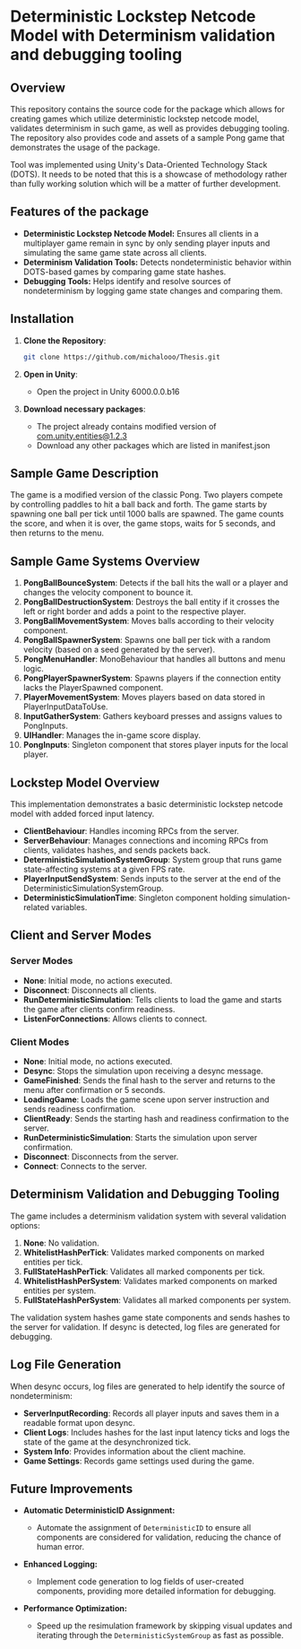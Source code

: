 # Deterministic Lockstep Netcode Model with Determinism validation and debugging tooling 

## Overview
This repository contains the source code for the package which allows for creating games which utilize deterministic lockstep netcode model, validates determinism in such game, as well as provides debugging tooling. The repository also provides code and assets of a sample Pong game that demonstrates the usage of the package.

Tool was implemented using Unity's Data-Oriented Technology Stack (DOTS). It needs to be noted that this is a showcase of methodology rather than fully working solution which will be a matter of further development.

## Features of the package

- **Deterministic Lockstep Netcode Model:** Ensures all clients in a multiplayer game remain in sync by only sending player inputs and simulating the same game state across all clients.
- **Determinism Validation Tools:** Detects nondeterministic behavior within DOTS-based games by comparing game state hashes.
- **Debugging Tools:** Helps identify and resolve sources of nondeterminism by logging game state changes and comparing them.

## Installation

1. **Clone the Repository**:
    ```sh
    git clone https://github.com/michalooo/Thesis.git
    ```

2. **Open in Unity**:
    - Open the project in Unity 6000.0.0.b16

3. **Download necessary packages**:
    - The project already contains modified version of com.unity.entities@1.2.3
    - Download any other packages which are listed in manifest.json

## Sample Game Description
The game is a modified version of the classic Pong. Two players compete by controlling paddles to hit a ball back and forth. The game starts by spawning one ball per tick until 1000 balls are spawned. The game counts the score, and when it is over, the game stops, waits for 5 seconds, and then returns to the menu.

## Sample Game Systems Overview

1. **PongBallBounceSystem**: Detects if the ball hits the wall or a player and changes the velocity component to bounce it.
2. **PongBallDestructionSystem**: Destroys the ball entity if it crosses the left or right border and adds a point to the respective player.
3. **PongBallMovementSystem**: Moves balls according to their velocity component.
4. **PongBallSpawnerSystem**: Spawns one ball per tick with a random velocity (based on a seed generated by the server).
5. **PongMenuHandler**: MonoBehaviour that handles all buttons and menu logic.
6. **PongPlayerSpawnerSystem**: Spawns players if the connection entity lacks the PlayerSpawned component.
7. **PlayerMovementSystem**: Moves players based on data stored in PlayerInputDataToUse.
8. **InputGatherSystem**: Gathers keyboard presses and assigns values to PongInputs.
9. **UIHandler**: Manages the in-game score display.
10. **PongInputs**: Singleton component that stores player inputs for the local player.

## Lockstep Model Overview
This implementation demonstrates a basic deterministic lockstep netcode model with added forced input latency.

- **ClientBehaviour**: Handles incoming RPCs from the server.
- **ServerBehaviour**: Manages connections and incoming RPCs from clients, validates hashes, and sends packets back.
- **DeterministicSimulationSystemGroup**: System group that runs game state-affecting systems at a given FPS rate.
- **PlayerInputSendSystem**: Sends inputs to the server at the end of the DeterministicSimulationSystemGroup.
- **DeterministicSimulationTime**: Singleton component holding simulation-related variables.

## Client and Server Modes
### Server Modes
- **None**: Initial mode, no actions executed.
- **Disconnect**: Disconnects all clients.
- **RunDeterministicSimulation**: Tells clients to load the game and starts the game after clients confirm readiness.
- **ListenForConnections**: Allows clients to connect.

### Client Modes
- **None**: Initial mode, no actions executed.
- **Desync**: Stops the simulation upon receiving a desync message.
- **GameFinished**: Sends the final hash to the server and returns to the menu after confirmation or 5 seconds.
- **LoadingGame**: Loads the game scene upon server instruction and sends readiness confirmation.
- **ClientReady**: Sends the starting hash and readiness confirmation to the server.
- **RunDeterministicSimulation**: Starts the simulation upon server confirmation.
- **Disconnect**: Disconnects from the server.
- **Connect**: Connects to the server.

## Determinism Validation and Debugging Tooling
The game includes a determinism validation system with several validation options:

1. **None**: No validation.
2. **WhitelistHashPerTick**: Validates marked components on marked entities per tick.
3. **FullStateHashPerTick**: Validates all marked components per tick.
4. **WhitelistHashPerSystem**: Validates marked components on marked entities per system.
5. **FullStateHashPerSystem**: Validates all marked components per system.

The validation system hashes game state components and sends hashes to the server for validation. If desync is detected, log files are generated for debugging.

## Log File Generation
When desync occurs, log files are generated to help identify the source of nondeterminism:

- **ServerInputRecording**: Records all player inputs and saves them in a readable format upon desync.
- **Client Logs**: Includes hashes for the last input latency ticks and logs the state of the game at the desynchronized tick.
- **System Info**: Provides information about the client machine.
- **Game Settings**: Records game settings used during the game.

## Future Improvements

- **Automatic DeterministicID Assignment:**
  - Automate the assignment of `DeterministicID` to ensure all components are considered for validation, reducing the chance of human error.
  
- **Enhanced Logging:**
  - Implement code generation to log fields of user-created components, providing more detailed information for debugging.

- **Performance Optimization:**
  - Speed up the resimulation framework by skipping visual updates and iterating through the `DeterministicSystemGroup` as fast as possible.
